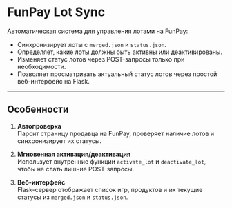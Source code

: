 # FunPay Lot Sync

Автоматическая система для управления лотами на FunPay:

- Синхронизирует лоты с `merged.json` и `status.json`.
- Определяет, какие лоты должны быть активны или деактивированы.
- Изменяет статус лотов через POST-запросы только при необходимости.
- Позволяет просматривать актуальный статус лотов через простой веб-интерфейс на Flask.

---

## Особенности

1. **Автопроверка**  
   Парсит страницу продавца на FunPay, проверяет наличие лотов и синхронизирует их статусы.

2. **Мгновенная активация/деактивация**  
   Использует внутренние функции `activate_lot` и `deactivate_lot`, чтобы не слать лишние POST-запросы.

3. **Веб-интерфейс**  
   Flask-сервер отображает список игр, продуктов и их текущие статусы из `merged.json` и `status.json`.
